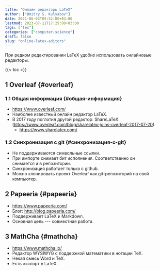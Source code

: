```yaml
---
title: "Онлайн редакторы LaTeX"
author: ["Dmitry S. Kulyabov"]
date: 2021-06-02T09:52:00+03:00
lastmod: 2023-07-11T17:29:00+03:00
tags: ["tex"]
categories: ["computer-science"]
draft: false
slug: "online-latex-editors"
---
```


При редком редактировании LaTeX удобно использовать онлайновые редакторы.

<!--more-->

{{< toc >}}


## <span class="section-num">1</span> Overleaf {#overleaf}


### <span class="section-num">1.1</span> Общая информация {#общая-информация}

-   <https://www.overleaf.com/>
-   Наиболее известный онлайн редактор LaTeX.
-   В 2017 году поглотил другой редактор: ShareLaTeX (<https://www.overleaf.com/blog/sharelatex-joins-overleaf-2017-07-20>).
    -   <https://www.sharelatex.com/>


### <span class="section-num">1.2</span> Синхронизация с git {#синхронизация-с-git}

-   Не поддерживаются символьные ссылки.
-   При импорте снимает бит исполнения. Соответственно он снимается и в репозитории.
-   Синхронизация работает только с github.
-   Можно клонировать проект Overleaf как git-репозиторий на свой компьютер.


## <span class="section-num">2</span> Papeeria {#papeeria}

-   <https://www.papeeria.com/>
-   Блог: <http://blog.papeeria.com/>
-   Поддерживает LaTeX и Markdown.
-   Основная цель --- совместная работа.


## <span class="section-num">3</span> MathCha {#mathcha}

-   <https://www.mathcha.io/>
-   Редактор WYSIWYG с поддержкой математики в нотации TeX.
-   Некая смесь Word и TeX.
-   Есть экспорт в LaTeX.
